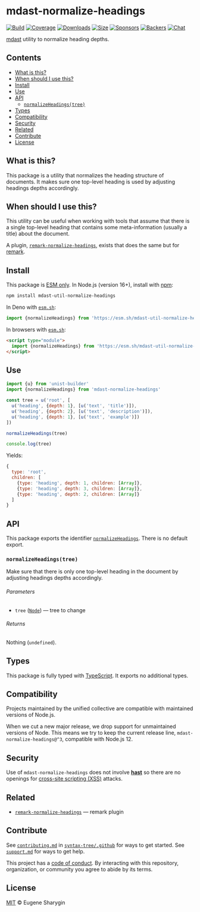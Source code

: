 # mdast-normalize-headings

[![Build][build-badge]][build]
[![Coverage][coverage-badge]][coverage]
[![Downloads][downloads-badge]][downloads]
[![Size][size-badge]][size]
[![Sponsors][sponsors-badge]][collective]
[![Backers][backers-badge]][collective]
[![Chat][chat-badge]][chat]

[mdast][] utility to normalize heading depths.

## Contents

*   [What is this?](#what-is-this)
*   [When should I use this?](#when-should-i-use-this)
*   [Install](#install)
*   [Use](#use)
*   [API](#api)
    *   [`normalizeHeadings(tree)`](#normalizeheadingstree)
*   [Types](#types)
*   [Compatibility](#compatibility)
*   [Security](#security)
*   [Related](#related)
*   [Contribute](#contribute)
*   [License](#license)

## What is this?

This package is a utility that normalizes the heading structure of documents.
It makes sure one top-level heading is used by adjusting headings depths
accordingly.

## When should I use this?

This utility can be useful when working with tools that assume that there is a
single top-level heading that contains some meta-information (usually a title)
about the document.

A plugin, [`remark-normalize-headings`][remark-normalize-headings], exists that
does the same but for [remark][].

## Install

This package is [ESM only][esm].
In Node.js (version 16+), install with [npm][]:

```sh
npm install mdast-util-normalize-headings
```

In Deno with [`esm.sh`][esmsh]:

```js
import {normalizeHeadings} from 'https://esm.sh/mdast-util-normalize-headings@3'
```

In browsers with [`esm.sh`][esmsh]:

```html
<script type="module">
  import {normalizeHeadings} from 'https://esm.sh/mdast-util-normalize-headings@3?bundle'
</script>
```

## Use

```js
import {u} from 'unist-builder'
import {normalizeHeadings} from 'mdast-normalize-headings'

const tree = u('root', [
  u('heading', {depth: 1}, [u('text', 'title')]),
  u('heading', {depth: 2}, [u('text', 'description')]),
  u('heading', {depth: 1}, [u('text', 'example')])
])

normalizeHeadings(tree)

console.log(tree)
```

Yields:

```js
{
  type: 'root',
  children: [
    {type: 'heading', depth: 1, children: [Array]},
    {type: 'heading', depth: 3, children: [Array]},
    {type: 'heading', depth: 2, children: [Array]}
  ]
}
```

## API

This package exports the identifier
[`normalizeHeadings`][api-normalizeheadings].
There is no default export.

### `normalizeHeadings(tree)`

Make sure that there is only one top-level heading in the document by adjusting
headings depths accordingly.

###### Parameters

*   `tree` ([`Node`][node])
    — tree to change

###### Returns

Nothing (`undefined`).

## Types

This package is fully typed with [TypeScript][].
It exports no additional types.

## Compatibility

Projects maintained by the unified collective are compatible with maintained
versions of Node.js.

When we cut a new major release, we drop support for unmaintained versions of
Node.
This means we try to keep the current release line,
`mdast-normalize-headings@^3`, compatible with Node.js 12.

## Security

Use of `mdast-normalize-headings` does not involve **[hast][]** so there are no
openings for [cross-site scripting (XSS)][xss] attacks.

## Related

*   [`remark-normalize-headings`][remark-normalize-headings]
    — remark plugin

## Contribute

See [`contributing.md`][contributing] in [`syntax-tree/.github`][health] for
ways to get started.
See [`support.md`][support] for ways to get help.

This project has a [code of conduct][coc].
By interacting with this repository, organization, or community you agree to
abide by its terms.

## License

[MIT][license] © Eugene Sharygin

<!-- Definitions -->

[build-badge]: https://github.com/syntax-tree/mdast-normalize-headings/workflows/main/badge.svg

[build]: https://github.com/syntax-tree/mdast-normalize-headings/actions

[coverage-badge]: https://img.shields.io/codecov/c/github/syntax-tree/mdast-normalize-headings.svg

[coverage]: https://codecov.io/github/syntax-tree/mdast-normalize-headings

[downloads-badge]: https://img.shields.io/npm/dm/mdast-normalize-headings.svg

[downloads]: https://www.npmjs.com/package/mdast-normalize-headings

[size-badge]: https://img.shields.io/badge/dynamic/json?label=minzipped%20size&query=$.size.compressedSize&url=https://deno.bundlejs.com/?q=mdast-normalize-headings

[size]: https://bundlejs.com/?q=mdast-normalize-headings

[sponsors-badge]: https://opencollective.com/unified/sponsors/badge.svg

[backers-badge]: https://opencollective.com/unified/backers/badge.svg

[collective]: https://opencollective.com/unified

[chat-badge]: https://img.shields.io/badge/chat-discussions-success.svg

[chat]: https://github.com/syntax-tree/unist/discussions

[npm]: https://docs.npmjs.com/cli/install

[esm]: https://gist.github.com/sindresorhus/a39789f98801d908bbc7ff3ecc99d99c

[esmsh]: https://esm.sh

[typescript]: https://www.typescriptlang.org

[license]: license

[health]: https://github.com/syntax-tree/.github

[contributing]: https://github.com/syntax-tree/.github/blob/main/contributing.md

[support]: https://github.com/syntax-tree/.github/blob/main/support.md

[coc]: https://github.com/syntax-tree/.github/blob/main/code-of-conduct.md

[xss]: https://en.wikipedia.org/wiki/Cross-site_scripting

[hast]: https://github.com/syntax-tree/hast

[mdast]: https://github.com/syntax-tree/mdast

[node]: https://github.com/syntax-tree/mdast#node

[remark]: https://github.com/remarkjs/remark

[remark-normalize-headings]: https://github.com/remarkjs/remark-normalize-headings

[api-normalizeheadings]: #normalizeheadingstree
